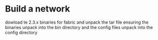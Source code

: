 # Build a network

dowload te 2.3.x binaries for fabric and unpack the tar file ensuring the binaries unpack into the bin directory and the config files unpack into the config directory